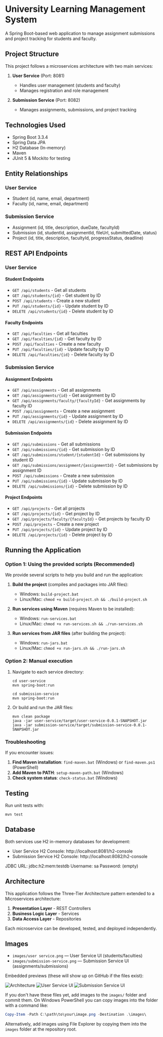 # University Learning Management System

A Spring Boot-based web application to manage assignment submissions and project tracking for students and faculty.

## Project Structure

This project follows a microservices architecture with two main services:

1. **User Service** (Port: 8081)
   - Handles user management (students and faculty)
   - Manages registration and role management

2. **Submission Service** (Port: 8082)
   - Manages assignments, submissions, and project tracking

## Technologies Used

- Spring Boot 3.3.4
- Spring Data JPA
- H2 Database (In-memory)
- Maven
- JUnit 5 & Mockito for testing

## Entity Relationships

### User Service
- Student (id, name, email, department)
- Faculty (id, name, email, department)

### Submission Service
- Assignment (id, title, description, dueDate, facultyId)
- Submission (id, studentId, assignmentId, fileUrl, submittedDate, status)
- Project (id, title, description, facultyId, progressStatus, deadline)

## REST API Endpoints

### User Service

#### Student Endpoints
- `GET /api/students` - Get all students
- `GET /api/students/{id}` - Get student by ID
- `POST /api/students` - Create a new student
- `PUT /api/students/{id}` - Update student by ID
- `DELETE /api/students/{id}` - Delete student by ID

#### Faculty Endpoints
- `GET /api/faculties` - Get all faculties
- `GET /api/faculties/{id}` - Get faculty by ID
- `POST /api/faculties` - Create a new faculty
- `PUT /api/faculties/{id}` - Update faculty by ID
- `DELETE /api/faculties/{id}` - Delete faculty by ID

### Submission Service

#### Assignment Endpoints
- `GET /api/assignments` - Get all assignments
- `GET /api/assignments/{id}` - Get assignment by ID
- `GET /api/assignments/faculty/{facultyId}` - Get assignments by faculty ID
- `POST /api/assignments` - Create a new assignment
- `PUT /api/assignments/{id}` - Update assignment by ID
- `DELETE /api/assignments/{id}` - Delete assignment by ID

#### Submission Endpoints
- `GET /api/submissions` - Get all submissions
- `GET /api/submissions/{id}` - Get submission by ID
- `GET /api/submissions/student/{studentId}` - Get submissions by student ID
- `GET /api/submissions/assignment/{assignmentId}` - Get submissions by assignment ID
- `POST /api/submissions` - Create a new submission
- `PUT /api/submissions/{id}` - Update submission by ID
- `DELETE /api/submissions/{id}` - Delete submission by ID

#### Project Endpoints
- `GET /api/projects` - Get all projects
- `GET /api/projects/{id}` - Get project by ID
- `GET /api/projects/faculty/{facultyId}` - Get projects by faculty ID
- `POST /api/projects` - Create a new project
- `PUT /api/projects/{id}` - Update project by ID
- `DELETE /api/projects/{id}` - Delete project by ID

## Running the Application

### Option 1: Using the provided scripts (Recommended)

We provide several scripts to help you build and run the application:

1. **Build the project** (compiles and packages into JAR files):
   - Windows: `build-project.bat`
   - Linux/Mac: `chmod +x build-project.sh && ./build-project.sh`

2. **Run services using Maven** (requires Maven to be installed):
   - Windows: `run-services.bat`
   - Linux/Mac: `chmod +x run-services.sh && ./run-services.sh`

3. **Run services from JAR files** (after building the project):
   - Windows: `run-jars.bat`
   - Linux/Mac: `chmod +x run-jars.sh && ./run-jars.sh`

### Option 2: Manual execution

1. Navigate to each service directory:
   ```
   cd user-service
   mvn spring-boot:run
   
   cd submission-service
   mvn spring-boot:run
   ```

2. Or build and run the JAR files:
   ```
   mvn clean package
   java -jar user-service/target/user-service-0.0.1-SNAPSHOT.jar
   java -jar submission-service/target/submission-service-0.0.1-SNAPSHOT.jar
   ```

### Troubleshooting

If you encounter issues:

1. **Find Maven installation**: `find-maven.bat` (Windows) or `find-maven.ps1` (PowerShell)
2. **Add Maven to PATH**: `setup-maven-path.bat` (Windows)
3. **Check system status**: `check-status.bat` (Windows)

## Testing

Run unit tests with:
```
mvn test
```

## Database

Both services use H2 in-memory databases for development:
- User Service H2 Console: http://localhost:8081/h2-console
- Submission Service H2 Console: http://localhost:8082/h2-console

JDBC URL: jdbc:h2:mem:testdb
Username: sa
Password: (empty)

## Architecture

This application follows the Three-Tier Architecture pattern extended to a Microservices architecture:

1. **Presentation Layer** - REST Controllers
2. **Business Logic Layer** - Services
3. **Data Access Layer** - Repositories

Each microservice can be developed, tested, and deployed independently.

## Images

- `images/user service.png` — User Service UI (students/faculties)
- `images/submission-service.png` — Submission Service UI (assignments/submissions)

Embedded previews (these will show up on GitHub if the files exist):

![Architecture](images/architecture.png)
![User Service UI](images/user-service-ui.png)
![Submission Service UI](images/submission-service-ui.png)

If you don't have these files yet, add images to the `images/` folder and commit them. On Windows PowerShell you can copy images into the folder with a command like:

```powershell
Copy-Item -Path C:\path\to\your\image.png -Destination .\images\
```

Alternatively, add images using File Explorer by copying them into the `images` folder at the repository root.

